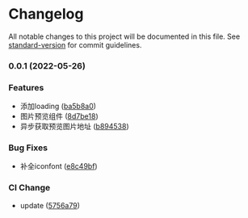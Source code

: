 # Changelog

All notable changes to this project will be documented in this file. See [standard-version](https://github.com/conventional-changelog/standard-version) for commit guidelines.

### 0.0.1 (2022-05-26)

### Features

* 添加loading ([ba5b8a0](https://github.com/BreathlessWay/element-image-preview/commit/ba5b8a0d43563fead6b328e417da20e1bcd431d9))
* 图片预览组件 ([8d7be18](https://github.com/BreathlessWay/element-image-preview/commit/8d7be188264adf9f11e4fba4a4c0066d084f6cb0))
* 异步获取预览图片地址 ([b894538](https://github.com/BreathlessWay/element-image-preview/commit/b894538d2414138c5b59466ec9b1a5749bcc0fac))


### Bug Fixes

* 补全iconfont ([e8c49bf](https://github.com/BreathlessWay/element-image-preview/commit/e8c49bfdcb1bdad2dc78c3e341bc6f3c7cd50a58))


### CI Change

* update ([5756a79](https://github.com/BreathlessWay/element-image-preview/commit/5756a7916fef56b59414079248b8e0b1b06f7963))
